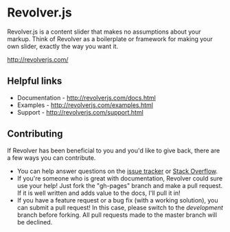 # Revolver.js

Revolver.js is a content slider that makes no assumptions about your markup. Think of Revolver as a boilerplate or framework for making your own slider, exactly the way you want it.

http://revolverjs.com/

## Helpful links

* Documentation - http://revolverjs.com/docs.html
* Examples - http://revolverjs.com/examples.html
* Support - http://revolverjs.com/support.html

## Contributing

If Revolver has been beneficial to you and you'd like to give back, there are a few ways you can contribute. 

* You can help answer questions on the [issue tracker](https://github.com/johnnyfreeman/revolver/issues) or [Stack Overflow](http://stackoverflow.com/questions/tagged/revolverjs).
* If you're someone who is great with documentation, Revolver could sure use your help! Just fork the "gh-pages" branch and make a pull request. If it is well written and adds value to the docs, I'll pull it in!
* If you have a feature request or a bug fix (with a working solution), you can submit a pull request! In this case, please switch to the *development* branch before forking. All pull requests made to the master branch will be declined.